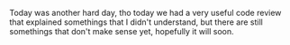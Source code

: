 Today was another hard day, tho today we had a very useful code review that explained somethings that I didn't understand, but there are still
somethings that don't make sense yet, hopefully it will soon. 
